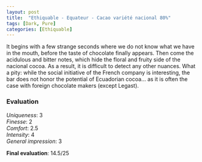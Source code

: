 ```yaml
---
layout: post
title:  "Ethiquable - Equateur - Cacao variété nacional 80%"
tags: [Dark, Pure] 
categories: [Ethiquable]
---
```


It begins with a few strange seconds where we do not know what we have in the mouth, before the taste of chocolate finally appears. Then come the acidulous and bitter notes, which hide the floral and fruity side of the nacional cocoa. As a result, it is difficult to detect any other nuances.
What a pity: while the social initiative of the French company is interesting, the bar does not honor the potential of Ecuadorian cocoa... as it is often the case with foreign chocolate makers (except Legast). 


### Evaluation

_Uniqueness_: 3  
_Finesse_: 2  
_Comfort_: 2.5  
_Intensity_: 4  
_General impression_: 3  

**Final evaluation**: 14.5/25
